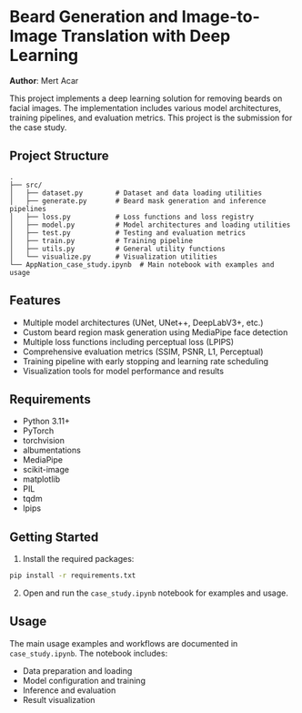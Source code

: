 # Beard Generation and Image-to-Image Translation with Deep Learning

**Author**: Mert Acar

This project implements a deep learning solution for removing beards on facial images. The implementation includes various model architectures, training pipelines, and evaluation metrics. This project is the submission for the case study.

## Project Structure

```
.
├── src/
│   ├── dataset.py        # Dataset and data loading utilities
│   ├── generate.py       # Beard mask generation and inference pipelines
│   ├── loss.py           # Loss functions and loss registry
│   ├── model.py          # Model architectures and loading utilities
│   ├── test.py           # Testing and evaluation metrics
│   ├── train.py          # Training pipeline
│   ├── utils.py          # General utility functions
│   └── visualize.py      # Visualization utilities
└── AppNation_case_study.ipynb  # Main notebook with examples and usage
```

## Features

- Multiple model architectures (UNet, UNet++, DeepLabV3+, etc.)
- Custom beard region mask generation using MediaPipe face detection
- Multiple loss functions including perceptual loss (LPIPS)
- Comprehensive evaluation metrics (SSIM, PSNR, L1, Perceptual)
- Training pipeline with early stopping and learning rate scheduling
- Visualization tools for model performance and results

## Requirements

- Python 3.11+
- PyTorch
- torchvision
- albumentations
- MediaPipe
- scikit-image
- matplotlib
- PIL
- tqdm
- lpips

## Getting Started

1. Install the required packages:
```bash
pip install -r requirements.txt
```

2. Open and run the `case_study.ipynb` notebook for examples and usage.

## Usage

The main usage examples and workflows are documented in `case_study.ipynb`. The notebook includes:
- Data preparation and loading
- Model configuration and training
- Inference and evaluation
- Result visualization
